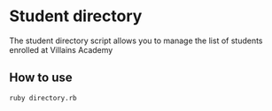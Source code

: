 # Student directory #

The student directory script allows you to manage the list of students enrolled at Villains Academy

## How to use ##

```shell
ruby directory.rb
```
